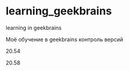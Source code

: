 # learning_geekbrains
learning in geekbrains

Моё обучение в geekbrains контроль версий


20.54

20.58
